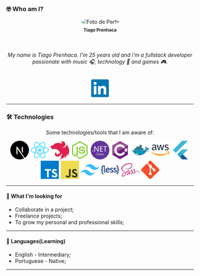 ### 🤓 Who am I?

<p align="center">
    <img 
        style="border-radius: 50%;" 
        src="https://avatars.githubusercontent.com/u/20803260?v=4" 
        width="120px;" 
        alt="Foto de Perfil">
    <br/>
    <sub><b>Tiago Prenhaca</b></sub>
</p>
<br />
<h6 align="center">
    My name is Tiago Prenhaca. I'm 25 years old and i'm a fullstack developer passionate with music 🎧, technology 🤖 and games 🎮.
</h6>

<p align="center">
    <a href="https://www.linkedin.com/in/tiago-prenhaca/">
        <img alt="Ícone do LinkedIn" src="https://github.com/tiagoprenhaca/tiagoprenhaca/blob/main/assets/img/linkedin.png" width="50" />
    </a>
</p>

---
### 🛠 Technologies

<p align="center">
Some technologies/tools that I am aware of:

<p align="center">
    <a href="https://nextjs.org" style="text-decoration: none !important">
      <img alt="Icon NextJS" src="https://github.com/tiagoprenhaca/tiagoprenhaca/blob/main/assets/img/nextjs.png" width="50" />
    </a>
    <a href="https://react.dev" style="text-decoration: none">
      <img alt="Icon React" src="https://github.com/tiagoprenhaca/tiagoprenhaca/blob/main/assets/img/react.png" width="50" />
    </a>
    <a href="https://nestjs.com" style="text-decoration: none">
      <img alt="Icon NestJS" src="https://github.com/tiagoprenhaca/tiagoprenhaca/blob/main/assets/img/nestjs.png" width="50" />
    </a>
    <a href="https://nodejs.org" style="text-decoration: none">
      <img alt="Icon NodeJS" src="https://github.com/tiagoprenhaca/tiagoprenhaca/blob/main/assets/img/nodejs.png" width="50" />
    </a>
    <a href="https://dotnet.microsoft.com" style="text-decoration: none">
      <img alt="Icon DotNet" src="https://github.com/tiagoprenhaca/tiagoprenhaca/blob/main/assets/img/netcore.png" width="50" />
    </a>
    <img alt="Icon CSharp" src="https://github.com/tiagoprenhaca/tiagoprenhaca/blob/main/assets/img/csharp.png" width="50" />
    <a href="" style="text-decoration: none">
      <img alt="Icon Docker" src="https://github.com/tiagoprenhaca/tiagoprenhaca/blob/main/assets/img/docker.png" width="50" />
    </a>
    <a href="https://aws.amazon.com" style="text-decoration: none">
      <img alt="Icon AWS" src="https://github.com/tiagoprenhaca/tiagoprenhaca/blob/main/assets/img/aws.png" width="50" />
    </a>
    <a href="https://flutter.dev" style="text-decoration: none">
      <img alt="Icon Flutter" src="https://github.com/tiagoprenhaca/tiagoprenhaca/blob/main/assets/img/flutter.png" width="50" />
    </a>
    <a href="https://www.typescriptlang.org" style="text-decoration: none">
      <img alt="Icon TypeScript" src="https://github.com/tiagoprenhaca/tiagoprenhaca/blob/main/assets/img/typescript.png" width="50" />
    </a>
    <img alt="Icon JavaScript" src="https://github.com/tiagoprenhaca/tiagoprenhaca/blob/main/assets/img/javascript.png" width="50" />
    <a href="" style="text-decoration: none">
      <img alt="Icon TailwindCSS" src="https://github.com/tiagoprenhaca/tiagoprenhaca/blob/main/assets/img/tailwindcss.png" width="50" />
    </a>
    <a href="https://tailwindcss.com" style="text-decoration: none">
      <img alt="Icon Less" src="https://github.com/tiagoprenhaca/tiagoprenhaca/blob/main/assets/img/less.png" width="50" />
    </a>
    <a href="https://sass-lang.com" style="text-decoration: none">
      <img alt="Icon Sass" src="https://github.com/tiagoprenhaca/tiagoprenhaca/blob/main/assets/img/sass.png" width="50" />
    </a>
    <a href="https://git-scm.com" style="text-decoration: none">
      <img alt="Icon Git" src="https://github.com/tiagoprenhaca/tiagoprenhaca/blob/main/assets/img/git.png" width="50" />
    </a>
</p>

---
#### 🚧 What I'm looking for

- Collaborate in a project;
- Freelance projects;
- To grow my personal and professional skills;

---
#### 💬 Languages(Learning)

- English - Intermediary;
- Portuguese - Native;

---
